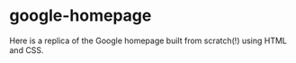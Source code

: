 # google-homepage

Here is a replica of the Google homepage built from scratch(!) using HTML and CSS. 